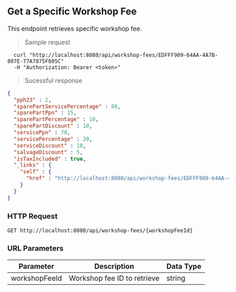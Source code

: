 ## Get a Specific Workshop Fee
This endpoint retrieves specific workshop fee.

> Sample request

```shell
  curl "http://localhost:8080/api/workshop-fees/EDFFF909-64AA-4A7B-807E-77A7875F805C"
  -H "Authorization: Bearer <token>"
```

> Sucessful response

```json
{
  "pph23" : 2,
  "sparePartServicePercentage" : 80,
  "sparePartPpn" : 15,
  "sparePartPercentage" : 10,
  "sparePartDiscount" : 10,
  "servicePpn" : 70,
  "servicePercentage" : 20,
  "serviceDiscount" : 10,
  "salvageDiscount" : 5,
  "isTaxIncluded" : true,
  "_links" : {
    "self" : {
      "href" : "http://localhost:8080/api/workshop-fees/EDFFF909-64AA-4A7B-807E-77A7875F805C"
    }
  }
}
```

### HTTP Request

`GET http://localhost:8080/api/workshop-fees/{workshopFeeId}`

### URL Parameters

Parameter | Description | Data Type
--------- | ----------- | ---------
workshopFeeId | Workshop fee ID to retrieve | string
